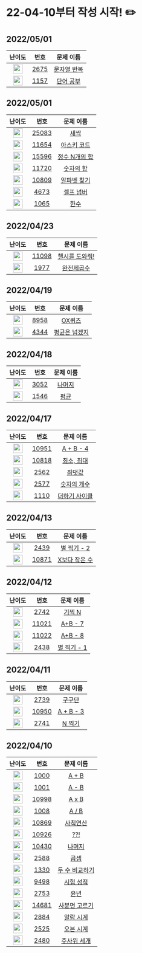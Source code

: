 # 22-04-10부터 작성 시작! ✏️

## 2022/05/01

|                            난이도                            |                     번호                     |                      문제 이름                      |
| :----------------------------------------------------------: | :------------------------------------------: | :-------------------------------------------------: |
| <img height="25px" width="25px" src="https://static.solved.ac/tier_small/4.svg"/> | [2675](https://www.acmicpc.net/problem/2675) | [문자열 반복](https://www.acmicpc.net/problem/2675) |
| <img height="25px" width="25px" src="https://static.solved.ac/tier_small/5.svg"/> | [1157](https://www.acmicpc.net/problem/1157) |  [단어 공부](https://www.acmicpc.net/problem/1157)  |



## 2022/05/01

|                            난이도                            |                      번호                      |                       문제 이름                        |
| :----------------------------------------------------------: | :--------------------------------------------: | :----------------------------------------------------: |
| <img height="25px" width="25px" src="https://static.solved.ac/tier_small/1.svg"/> | [25083](https://www.acmicpc.net/problem/25083) |     [새싹](https://www.acmicpc.net/problem/25083)      |
| <img height="25px" width="25px" src="https://static.solved.ac/tier_small/1.svg"/> | [11654](https://www.acmicpc.net/problem/11654) |  [아스키 코드](https://www.acmicpc.net/problem/11654)  |
| <img height="25px" width="25px" src="https://static.solved.ac/tier_small/4.svg"/> | [15596](https://www.acmicpc.net/problem/15596) | [정수 N개의 합](https://www.acmicpc.net/problem/15596) |
| <img height="25px" width="25px" src="https://static.solved.ac/tier_small/4.svg"/> | [11720](https://www.acmicpc.net/problem/11720) |   [숫자의 합](https://www.acmicpc.net/problem/11720)   |
| <img height="25px" width="25px" src="https://static.solved.ac/tier_small/4.svg"/> | [10809](https://www.acmicpc.net/problem/10809) |  [알파벳 찾기](https://www.acmicpc.net/problem/10809)  |
| <img height="25px" width="25px" src="https://static.solved.ac/tier_small/6.svg"/> |  [4673](https://www.acmicpc.net/problem/4673)  |   [셀프 넘버](https://www.acmicpc.net/problem/4673)    |
| <img height="25px" width="25px" src="https://static.solved.ac/tier_small/7.svg"/> |  [1065](https://www.acmicpc.net/problem/1065)  |      [한수](https://www.acmicpc.net/problem/1065)      |



## 2022/04/23

|                            난이도                            |                      번호                      |                        문제 이름                        |
| :----------------------------------------------------------: | :--------------------------------------------: | :-----------------------------------------------------: |
| <img height="25px" width="25px" src="https://static.solved.ac/tier_small/5.svg"/> | [11098](https://www.acmicpc.net/problem/11098) | [첼시를 도와줘!](https://www.acmicpc.net/problem/11098) |
| <img height="25px" width="25px" src="https://static.solved.ac/tier_small/5.svg"/> |  [1977](https://www.acmicpc.net/problem/1977)  |   [완전제곱수](https://www.acmicpc.net/problem/1977)    |



## 2022/04/19

|                            난이도                            |                     번호                     |                       문제 이름                       |
| :----------------------------------------------------------: | :------------------------------------------: | :---------------------------------------------------: |
| <img height="25px" width="25px" src="https://static.solved.ac/tier_small/4.svg"/> | [8958](https://www.acmicpc.net/problem/8958) |    [OX퀴즈](https://www.acmicpc.net/problem/8958)     |
| <img height="25px" width="25px" src="https://static.solved.ac/tier_small/5.svg"/> | [4344](https://www.acmicpc.net/problem/4344) | [평균은 넘겠지](https://www.acmicpc.net/problem/4344) |



## 2022/04/18

|                            난이도                            |                     번호                     |                   문제 이름                    |
| :----------------------------------------------------------: | :------------------------------------------: | :--------------------------------------------: |
| <img height="25px" width="25px" src="https://static.solved.ac/tier_small/4.svg"/> | [3052](https://www.acmicpc.net/problem/3052) | [나머지](https://www.acmicpc.net/problem/3052) |
| <img height="25px" width="25px" src="https://static.solved.ac/tier_small/5.svg"/> | [1546](https://www.acmicpc.net/problem/1546) |  [평균](https://www.acmicpc.net/problem/1546)  |



## 2022/04/17

|                            난이도                            |                      번호                      |                       문제 이름                       |
| :----------------------------------------------------------: | :--------------------------------------------: | :---------------------------------------------------: |
| <img height="25px" width="25px" src="https://static.solved.ac/tier_small/3.svg"/> | [10951](https://www.acmicpc.net/problem/10951) |  [A + B - 4](https://www.acmicpc.net/problem/10951)   |
| <img height="25px" width="25px" src="https://static.solved.ac/tier_small/3.svg"/> | [10818](https://www.acmicpc.net/problem/10818) |  [최소, 최대](https://www.acmicpc.net/problem/10818)  |
| <img height="25px" width="25px" src="https://static.solved.ac/tier_small/4.svg"/> |  [2562](https://www.acmicpc.net/problem/2562)  |    [최댓값](https://www.acmicpc.net/problem/2562)     |
| <img height="25px" width="25px" src="https://static.solved.ac/tier_small/4.svg"/> |  [2577](https://www.acmicpc.net/problem/2577)  |  [숫자의 개수](https://www.acmicpc.net/problem/2577)  |
| <img height="25px" width="25px" src="https://static.solved.ac/tier_small/5.svg"/> |  [1110](https://www.acmicpc.net/problem/1110)  | [더하기 사이클](https://www.acmicpc.net/problem/1110) |





## 2022/04/13

|                            난이도                            |                      번호                      |                       문제 이름                        |
| :----------------------------------------------------------: | :--------------------------------------------: | :----------------------------------------------------: |
| <img height="25px" width="25px" src="https://static.solved.ac/tier_small/3.svg"/> |  [2439](https://www.acmicpc.net/problem/2439)  |  [별 찍기 - 2](https://www.acmicpc.net/problem/2439)   |
| <img height="25px" width="25px" src="https://static.solved.ac/tier_small/3.svg"/> | [10871](https://www.acmicpc.net/problem/10871) | [X보다 작은 수](https://www.acmicpc.net/problem/10871) |



## 2022/04/12

|                            난이도                            |                      번호                      |                      문제 이름                      |
| :----------------------------------------------------------: | :--------------------------------------------: | :-------------------------------------------------: |
| <img height="25px" width="25px" src="https://static.solved.ac/tier_small/3.svg"/> |  [2742](https://www.acmicpc.net/problem/2742)  |   [기찍 N](https://www.acmicpc.net/problem/2742)    |
| <img height="25px" width="25px" src="https://static.solved.ac/tier_small/3.svg"/> | [11021](https://www.acmicpc.net/problem/11021) |  [A+B - 7](https://www.acmicpc.net/problem/11021)   |
| <img height="25px" width="25px" src="https://static.solved.ac/tier_small/3.svg"/> | [11022](https://www.acmicpc.net/problem/11022) |  [A+B - 8](https://www.acmicpc.net/problem/11022)   |
| <img height="25px" width="25px" src="https://static.solved.ac/tier_small/3.svg"/> |  [2438](https://www.acmicpc.net/problem/2438)  | [별 찍기 - 1](https://www.acmicpc.net/problem/2438) |



## 2022/04/11

|                            난이도                            |                      번호                      |                     문제 이름                      |
| :----------------------------------------------------------: | :--------------------------------------------: | :------------------------------------------------: |
| <img height="25px" width="25px" src="https://static.solved.ac/tier_small/3.svg"/> |  [2739](https://www.acmicpc.net/problem/2739)  |   [구구단](https://www.acmicpc.net/problem/2739)   |
| <img height="25px" width="25px" src="https://static.solved.ac/tier_small/3.svg"/> | [10950](https://www.acmicpc.net/problem/10950) | [A + B - 3](https://www.acmicpc.net/problem/10950) |
| <img height="25px" width="25px" src="https://static.solved.ac/tier_small/3.svg"/> |  [2741](https://www.acmicpc.net/problem/2741)  |   [N 찍기](https://www.acmicpc.net/problem/2741)   |



## 2022/04/10

|                            난이도                            |                      번호                      |                       문제 이름                        |
| :----------------------------------------------------------: | :--------------------------------------------: | :----------------------------------------------------: |
| <img height="25px" width="25px" src="https://static.solved.ac/tier_small/1.svg"/> |  [1000](https://www.acmicpc.net/problem/1000)  |     [A + B](https://www.acmicpc.net/problem/1000)      |
| <img height="25px" width="25px" src="https://static.solved.ac/tier_small/1.svg"/> |  [1001](https://www.acmicpc.net/problem/1001)  |     [A - B](https://www.acmicpc.net/problem/1001)      |
| <img height="25px" width="25px" src="https://static.solved.ac/tier_small/1.svg"/> | [10998](https://www.acmicpc.net/problem/10998) |     [A x B](https://www.acmicpc.net/problem/10998)     |
| <img height="25px" width="25px" src="https://static.solved.ac/tier_small/1.svg"/> |  [1008](https://www.acmicpc.net/problem/1008)  |     [A / B](https://www.acmicpc.net/problem/10008)     |
| <img height="25px" width="25px" src="https://static.solved.ac/tier_small/1.svg"/> | [10869](https://www.acmicpc.net/problem/10869) |   [사칙연산](https://www.acmicpc.net/problem/10869)    |
| <img height="25px" width="25px" src="https://static.solved.ac/tier_small/1.svg"/> | [10926](https://www.acmicpc.net/problem/10926) |      [??!](https://www.acmicpc.net/problem/10926)      |
| <img height="25px" width="25px" src="https://static.solved.ac/tier_small/1.svg"/> | [10430](https://www.acmicpc.net/problem/10430) |    [나머지](https://www.acmicpc.net/problem/10430)     |
| <img height="25px" width="25px" src="https://static.solved.ac/tier_small/2.svg"/> |  [2588](https://www.acmicpc.net/problem/2588)  |      [곱셈](https://www.acmicpc.net/problem/2588)      |
| <img height="25px" width="25px" src="https://static.solved.ac/tier_small/2.svg"/> |  [1330](https://www.acmicpc.net/problem/1330)  | [두 수 비교하기](https://www.acmicpc.net/problem/1330) |
| <img height="25px" width="25px" src="https://static.solved.ac/tier_small/2.svg"/> |  [9498](https://www.acmicpc.net/problem/9498)  |   [시험 성적](https://www.acmicpc.net/problem/9498)    |
| <img height="25px" width="25px" src="https://static.solved.ac/tier_small/2.svg"/> |  [2753](https://www.acmicpc.net/problem/2753)  |      [윤년](https://www.acmicpc.net/problem/2753)      |
| <img height="25px" width="25px" src="https://static.solved.ac/tier_small/2.svg"/> | [14681](https://www.acmicpc.net/problem/14681) | [사분면 고르기](https://www.acmicpc.net/problem/14681) |
| <img height="25px" width="25px" src="https://static.solved.ac/tier_small/3.svg"/> |  [2884](https://www.acmicpc.net/problem/2884)  |   [알람 시계](https://www.acmicpc.net/problem/2884)    |
| <img height="25px" width="25px" src="https://static.solved.ac/tier_small/2.svg"/> |  [2525](https://www.acmicpc.net/problem/2525)  |   [오븐 시계](https://www.acmicpc.net/problem/2525)    |
| <img height="25px" width="25px" src="https://static.solved.ac/tier_small/2.svg"/> |  [2480](https://www.acmicpc.net/problem/2480)  |  [주사위 세개](https://www.acmicpc.net/problem/2480)   |
